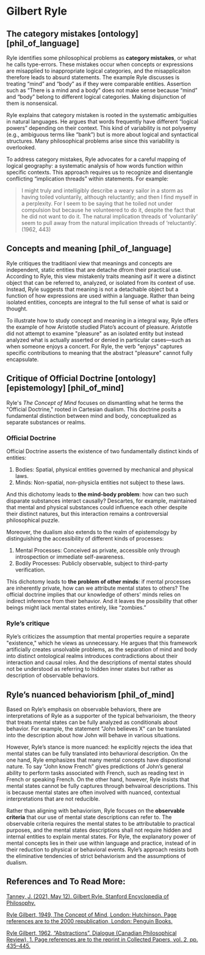# Gilbert Ryle

## The category mistakes [ontology] [phil_of_language]

Ryle identifies some philosophical problems as **category mistakes**, or what he calls type-errors. These mistakes occur when concepts or expressions are misapplied to inappropriate logical categories, and the misapplicaiton therefore leads to absurd statements. The example Ryle discusses is treating “mind” and “body” as if they were comparable entities. Assertion such as “There is a mind and a body” does not make sense because “mind” and “body” belong to different logical categories. Making disjunction of them is nonsensical. 

Ryle explains that category mistaken is rooted in the systematic ambiguities in natural languages. He argues that words frequently have different “logical powers” depending on their context. This kind of variability is not polysemy (e.g., ambiguous terms like “bank”) but is more about logical and syntactical structures. Many philosophical problems arise since this variability is overlooked. 

To address category mistakes, Ryle advocates for a careful mapping of logical geography: a systematic analysis of how words function within specific contexts. This approach requires us to recognize and disentangle conflicting “implication threads” within statements. For example:

> I might truly and intelligibly describe a weary sailor in a storm as having toiled voluntarily, although reluctantly; and then I find myself in a perplexity. For I seem to be saying that he toiled not under compulsion but because he volunteered to do it, despite the fact that he did not want to do it. The natural implication threads of ‘voluntarily’ seem to pull away from the natural implication threads of ‘reluctantly’. (1962, 443)

## Concepts and meaning [phil_of_language]

Ryle critiques the traditiaonl view that meanings and concepts are independent, static entities that are detache dfrom their practical use. According to Ryle, this view mistakenly traits meaning asif it were a distinct object that can be referred to, analyzed, or isolated from its context of use. Instead, Ryle suggests that meaning is not a detachable object but a function of how expressions are used within a language. Rather than being isolated entities, concepts are integral to the full sense of what is said or thought. 

To illustrate how to study concept and meaning in a integral way, Ryle offers the example of how Aristotle studied Plato’s account of pleasure. Aristotle did not attempt to examine "pleasure" as an isolated entity but instead analyzed what is actually asserted or denied in particular cases—such as when someone enjoys a concert. For Ryle, the verb "enjoys" captures specific contributions to meaning that the abstract "pleasure" cannot fully encapsulate.

## Critique of Official Doctrine [ontology] [epistemology] [phil_of_mind]

Ryle's *The Concept of Mind* focuses on dismantling what he terms the "Official Doctrine," rooted in Cartesian dualism. This doctrine posits a fundamental distinction between mind and body, conceptualized as separate substances or realms.

### Official Doctrine

Official Doctrine asserts the existence of two fundamentally distinct kinds of entities:

1. Bodies: Spatial, physical entities governed by mechanical and physical laws.
2. Minds: Non-spatial, non-physicla entities not subject to these laws.

And this dichotomy leads to **the mind-body problem**: how can two such disparate substances interact causally? Descartes, for example, maintained that mental and physical substances could influence each other despite their distinct natures, but this interaction remains a controversial philosophical puzzle.

Moreover, the dualism also extends to the realm of epistemology by distinguishing the accessibility of different kinds of processes:

1. Mental Processes: Conceived as private, accessible only through introspection or immediate self-awareness.
2. Bodily Processes: Publicly observable, subject to third-party verification.

This dichotomy leads to **the problem of other minds**: if mental processes are inherently private, how can we attribute mental states to others? The official doctrine implies that our knowledge of others' minds relies on indirect inference from their behavior. And it leaves the possibility that other beings might lack mental states entirely, like “zombies.”

### Ryle’s critique

Ryle’s criticizes the assumption that mental properties require a separate "existence," which he views as unnecessary. He argues that this framework artificially creates unsolvable problems, as the separation of mind and body into distinct ontological realms introduces contradictions about their interaction and causal roles. And the descriptions of mental states should not be understood as referring to hidden inner states but rather as description of observable behaviors.

## Ryle’s nuanced behaviorism [phil_of_mind]

Based on Ryle’s emphasis on observable behaviors, there are interpretations of Ryle as a supporter of the typical behvarioism, the theory that treats mental states can be fully analyzed as conditionals about behavior. For example, the statement "John believes X" can be translated into the description about how John will behave in various situations.

However, Ryle’s stance is more nuanced: he explicitly rejects the idea that mental states can be fully translated into behavrioral description. On the one hand, Ryle emphasizes that many mental concepts have dispostional nature. To say “John know French” gives predictions of John’s general ability to perform tasks associated with French, such as reading text in French or speaking French. On the other hand, however, Ryle insists that mental states cannot be fully captures through behvairoal descriptions. This is because mental states are often involved with nuanced, contextual interpretations that are not reducible. 

Rather than aligning with behaviorism, Ryle focuses on the **observable criteria** that our use of mental state descriptions can refer to. The observable criteria requires the mental states to be attributable to practical purposes, and the mental states descriptions shall not require hidden and internal entities to explain mental states. For Ryle, the explanatory power of mental concepts lies in their use within language and practice, instead of in their reduction to physical or behavioral events. Ryle’s approach resists both the eliminative tendencies of strict behaviorism and the assumptions of dualism.

## References and To Read More:

[Tanney, J. (2021, May 12). Gilbert Ryle. Stanford Encyclopedia of Philosophy.](https://plato.stanford.edu/entries/ryle/#Car)

[Ryle Gilbert, 1949, The Concept of Mind, London: Hutchinson. Page references are to the 2000 republication, London: Penguin Books.](https://www.amazon.com/Concept-Mind-Gilbert-Ryle/dp/0226732959)

[Ryle Gilbert, 1962, “Abstractions”, Dialogue (Canadian Philosophical Review), 1. Page references are to the reprint in Collected Papers, vol. 2, pp. 435–445.](https://plato.stanford.edu/archIves/win2020/entries/ryle/)

